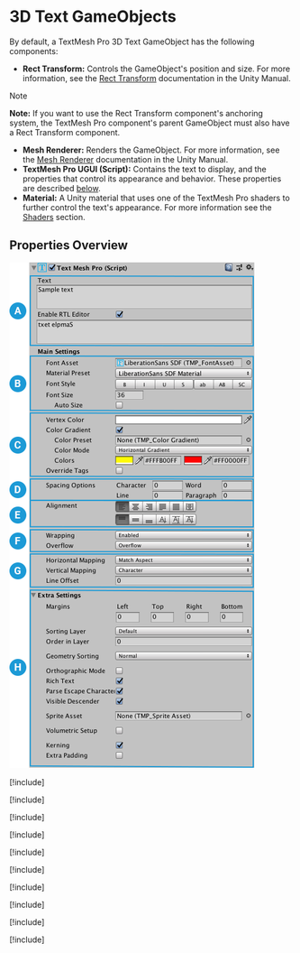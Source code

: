 # 3D Text GameObjects

By default, a TextMesh Pro 3D Text GameObject has the following components:

* **Rect Transform:** Controls the GameObject's position and size. For more information, see the [Rect Transform](https://docs.unity3d.com/Manual/class-RectTransform.html) documentation in the Unity Manual.

> [!NOTE]
> **Note:** If you want to use the Rect Transform component's anchoring system, the TextMesh Pro component's parent GameObject must also have a Rect Transform component.

* **Mesh Renderer:** Renders the GameObject. For more information, see the [Mesh Renderer](https://docs.unity3d.com/Manual/class-MeshRenderer.html) documentation in the Unity Manual.
* **TextMesh Pro UGUI (Script):** Contains the text to display, and the properties that control its appearance and behavior. These properties are described [below](#properties).
* **Material:** A Unity material that uses one of the TextMesh Pro shaders to further control the text's appearance. For more information see the [Shaders](Shaders.md) section.

## Properties Overview

![Example image](../images/TMP_Object_3DInspector.png)

[!include[](include-tmpobject-legend.md)]

[!include[](include-tmpobject-text.md)]

[!include[](include-tmpobject-main-settings.md)]

[!include[](include-tmpobject-font.md)]

[!include[](include-tmpobject-color.md)]

[!include[](include-tmpobject-spacing.md)]

[!include[](include-tmpobject-alignment.md)]

[!include[](include-tmpobject-wrapping.md)]

[!include[](include-tmpobject-uv-mapping.md)]

[!include[](include-tmpobject-extra-settings-3d.md)]













